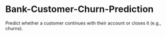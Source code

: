 # Bank-Customer-Churn-Prediction
Predict whether a customer continues with their account or closes it (e.g., churns).
